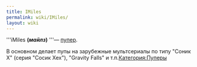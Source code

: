 ```yaml
---
title: IMiles
permalink: wiki/IMiles/
layout: wiki
---
```


'''iMiles **(*майлз*)** '''— [пупер](Пуперы "wikilink").

В основном делает пупы на зарубежные мультсериалы по типу "Соник Х"
(серия "Сосик Хех"), "Gravity Falls" и
т.п.[Категория:Пуперы](Категория:Пуперы "wikilink")
